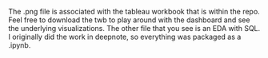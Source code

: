 The .png file is associated with the tableau workbook that is within the repo. 
Feel free to download the twb to play around with the dashboard and see the underlying
visualizations. The other file that you see is an EDA with SQL. I originally did the 
work in deepnote, so everything was packaged as a .ipynb. 

